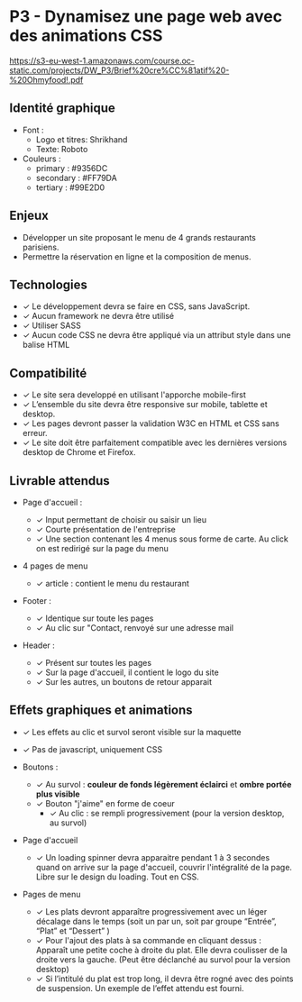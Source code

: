 # P3 - Dynamisez une page web avec des animations CSS
https://s3-eu-west-1.amazonaws.com/course.oc-static.com/projects/DW_P3/Brief%20cre%CC%81atif%20-%20Ohmyfood!.pdf
## Identité graphique

- Font : 
    - Logo et titres: Shrikhand
    - Texte: Roboto
- Couleurs :
    - primary : #9356DC
    - secondary : #FF79DA
    - tertiary : #99E2D0


## Enjeux

- Développer un site proposant le menu de 4 grands restaurants parisiens.
- Permettre la réservation en ligne et la composition de menus.


## Technologies

- ✓ Le développement devra se faire en CSS, sans JavaScript.
- ✓ Aucun framework ne devra être utilisé
- ✓ Utiliser SASS
- ✓ Aucun code CSS ne devra être appliqué via un attribut style dans une balise HTML


## Compatibilité

- ✓ Le site sera developpé en utilisant l'apporche mobile-first
- ✓ L’ensemble du site devra être responsive sur mobile, tablette et desktop.
- ✓ Les pages devront passer la validation W3C en HTML et CSS sans erreur.
- ✓ Le site doit être parfaitement compatible avec les dernières versions desktop de Chrome et Firefox.


## Livrable attendus

- Page d'accueil : 
    - ✓ Input permettant de choisir ou saisir un lieu
    - ✓ Courte présentation de l'entreprise
    - ✓ Une section contenant les 4 menus sous forme de carte. Au click on est redirigé sur la page du menu

- 4 pages de menu
    - ✓ article : contient le menu du restaurant

- Footer : 
    - ✓ Identique sur toute les pages
    - ✓ Au clic sur "Contact, renvoyé sur une adresse mail

- Header :
    - ✓ Présent sur toutes les pages
    - ✓ Sur la page d'accueil, il contient le logo du site
    - ✓ Sur les autres, un boutons de retour apparait

## Effets graphiques et animations

- ✓ Les effets au clic et survol seront visible sur la maquette
- ✓ Pas de javascript, uniquement CSS

- Boutons :
    - ✓ Au survol : **couleur de fonds légèrement éclairci** et **ombre portée plus visible**
    - ✓ Bouton "j'aime" en forme de coeur
        - ✓ Au clic : se rempli progressivement (pour la version desktop, au survol)

- Page d'accueil
    - ✓ Un loading spinner devra apparaitre pendant 1 à 3 secondes quand on arrive sur la page d'accueil, couvrir l'intégralité de la page. Libre sur le design du loading. Tout en CSS.

- Pages de menu
    - ✓ Les plats devront apparaître progressivement avec un léger décalage dans le temps (soit un par un, soit par groupe “Entrée”, “Plat” et “Dessert” )
    - ✓ Pour l'ajout des plats à sa commande en cliquant dessus : Apparaît une petite coche à droite du plat. Elle devra coulisser de la droite vers la gauche. (Peut être déclanché au survol pour la version desktop)
    - ✓ Si l’intitulé du plat est trop long, il devra être rogné avec des points de suspension. Un exemple de l’effet attendu est fourni.
    

